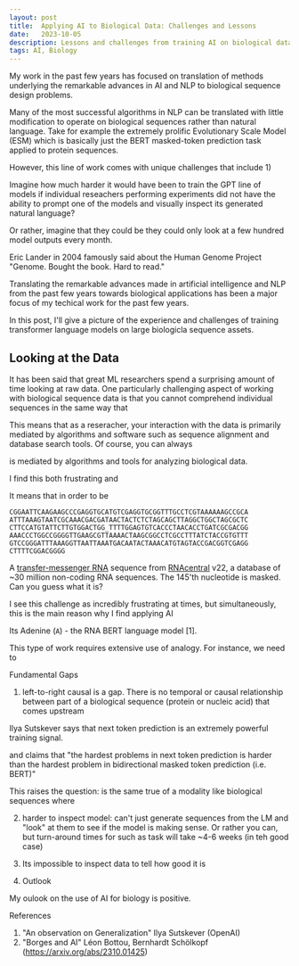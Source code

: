 ```yaml
---
layout: post
title:  Applying AI to Biological Data: Challenges and Lessons
date:   2023-10-05
description: Lessons and challenges from training AI on biological datasets.
tags: AI, Biology
---
```


My work in the past few years has focused on translation of methods underlying
the remarkable advances in AI and NLP to biological sequence design problems.

Many of the most successful algorithms in NLP can be translated with little
modification to operate on biological sequences rather than natural
language. Take for example the extremely prolific Evolutionary Scale Model (ESM)
which is basically just the BERT masked-token prediction task applied to protein
sequences.

However, this line of work comes with unique challenges that include 1)


Imagine how much harder it would have been to train the GPT line of models if
individual reseachers performing experiments did not have the ability to prompt
one of the models and visually inspect its generated natural language?

Or rather, imagine that they could be they could only look at a few hundred
model outputs every month.

Eric Lander in 2004 famously said about the Human Genome Project
"Genome. Bought the book. Hard to read."

Translating the remarkable advances made in artificial intelligence and NLP from
the past few years towards biological applications has been a major focus of my
techical work for the past few years.

In this post, I'll give a picture of the experience and challenges of training
transformer language models on large biologicla sequence assets.

## Looking at the Data

It has been said that great ML researchers spend a surprising amount of time
looking at raw data. One particularly challenging aspect of working with
biological sequence data is that you cannot comprehend individual sequences in
the same way that

This means that as a reseracher, your interaction with the data is primarily
mediated by algorithms and software such as sequence alignment and database
search tools. Of course, you can always

is mediated by algorithms and tools for analyzing biological
data.

I find this both frustrating and

It means that in order to be

```
CGGAATTCAAGAAGCCCGAGGTGCATGTCGAGGTGCGGTTTGCCTCGTAAAAAAGCCGCA
ATTTAAAGTAATCGCAAACGACGATAACTACTCTCTAGCAGCTTAGGCTGGCTAGCGCTC
CTTCCATGTATTCTTGTGGACTGG_TTTTGGAGTGTCACCCTAACACCTGATCGCGACGG
AAACCCTGGCCGGGGTTGAAGCGTTAAAACTAAGCGGCCTCGCCTTTATCTACCGTGTTT
GTCCGGGATTTAAAGGTTAATTAAATGACAATACTAAACATGTAGTACCGACGGTCGAGG
CTTTTCGGACGGGG
```
A [transfer-messenger RNA](https://en.wikipedia.org/wiki/Transfer-messenger_RNA)
sequence from [RNAcentral](https://rnacentral.org) v22, a database of ~30
million non-coding RNA sequences. The 145'th nucleotide is masked. Can you guess
what it is?


I see this challenge as incredibly frustrating at times, but simultaneously,
this is the main reason why I find applying AI

Its Adenine (`A`) - the RNA BERT language model [1].


This type of work requires extensive use of analogy. For instance, we need to


Fundamental Gaps
1. left-to-right causal is a gap. There is no temporal or causal relationship
   between part of a biological sequence (protein or nucleic acid) that comes
  upstream

Ilya Sutskever says that next token prediction is an extremely powerful training
signal.

and claims that "the hardest problems in next token prediction is harder than
the hardest problem in bidirectional masked token prediction (i.e. BERT)"

This raises the question: is the same true of a modality like biological
sequences where


2. harder to inspect model: can't just generate sequences from the LM and
   "look" at them to see if the model is making sense. Or rather you can, but
turn-around times for such as task will take ~4-6 weeks (in teh good case)

3. Its impossible to inspect data to tell how good it is



4. Outlook

My oulook on the use of AI for biology is positive.





References
1. "An observation on Generalization" Ilya Sutskever (OpenAI)
2. "Borges and AI" Léon Bottou, Bernhardt Schölkopf (https://arxiv.org/abs/2310.01425)





